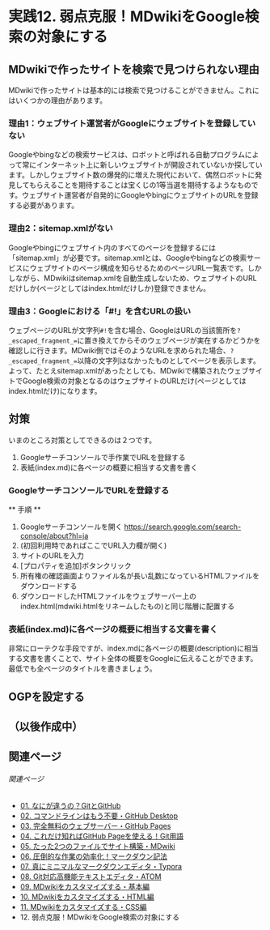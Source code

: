 # 実践12. 弱点克服！MDwikiをGoogle検索の対象にする

## MDwikiで作ったサイトを検索で見つけられない理由

MDwikiで作ったサイトは基本的には検索で見つけることができません。これにはいくつかの理由があります。

### 理由1：ウェブサイト運営者がGoogleにウェブサイトを登録していない

Googleやbingなどの検索サービスは、ロボットと呼ばれる自動プログラムによって常にインターネット上に新しいウェブサイトが開設されていないか探しています。しかしウェブサイト数の爆発的に増えた現代において、偶然ロボットに発見してもらえることを期待することは宝くじの1等当選を期待するようなものです。ウェブサイト運営者が自発的にGoogleやbingにウェブサイトのURLを登録する必要があります。

### 理由2：sitemap.xmlがない

Googleやbingにウェブサイト内のすべてのページを登録するには「sitemap.xml」が必要です。sitemap.xmlとは、Googleやbingなどの検索サービスにウェブサイトのページ構成を知らせるためのページURL一覧表です。しかしながら、MDwikiはsitemap.xmlを自動生成しないため、ウェブサイトのURLだけしか(ページとしてはindex.htmlだけしか)登録できません。

### 理由3：Googleにおける「#!」を含むURLの扱い
ウェブページのURLが文字列`#!`を含む場合、GoogleはURLの当該箇所を`?_escaped_fragment_=`に置き換えてからそのウェブページが実在するかどうかを確認しに行きます。MDwiki側ではそのようなURLを求められた場合、`?_escaped_fragment_=`以降の文字列はなかったものとしてページを表示します。よって、たとえsitemap.xmlがあったとしても、MDwikiで構築されたウェブサイトでGoogle検索の対象となるのはウェブサイトのURLだけ(ページとしてはindex.htmlだけ)になります。

## 対策

いまのところ対策としてできるのは２つです。

1. Googleサーチコンソールで手作業でURLを登録する
1. 表紙(index.md)に各ページの概要に相当する文書を書く

### GoogleサーチコンソールでURLを登録する

** 手順 **

1. Googleサーチコンソールを開く <https://search.google.com/search-console/about?hl=ja>
1. (初回利用時であればここでURL入力欄が開く)
1. サイトのURLを入力
1. [プロパティを追加]ボタンクリック
1. 所有権の確認画面よりファイル名が長い乱数になっているHTMLファイルをダウンロードする
1. ダウンロードしたHTMLファイルをウェブサーバー上のindex.html(mdwiki.htmlをリネームしたもの)と同じ階層に配置する

### 表紙(index.md)に各ページの概要に相当する文書を書く

非常にローテクな手段ですが、index.mdに各ページの概要(description)に相当する文書を書くことで、サイト全体の概要をGoogleに伝えることができます。最低でも全ページのタイトルを書きましょう。

## OGPを設定する

## （以後作成中）

## 関連ページ

###### 関連ページ

* [01. なにが違うの？GitとGitHub](practice01.md)
* [02. コマンドラインはもう不要・GitHub Desktop](practice02.md)
* [03. 完全無料のウェブサーバー・GitHub Pages](practice03.md)
* [04. これだけ知ればGitHub Pageを使える！Git用語](practice04.md)
* [05. たった2つのファイルでサイト構築・MDwiki](practice05.md)
* [06. 圧倒的な作業の効率化！マークダウン記法](practice06.md)
* [07. 真にミニマルなマークダウンエディタ・Typora](practice07.md)
* [08. Git対応高機能テキストエディタ・ATOM](practice08.md)
* [09. MDwikiをカスタマイズする・基本編](practice09.md)
* [10. MDwikiをカスタマイズする・HTML編](practice10.md)
* [11. MDwikiをカスタマイズする・CSS編](practice11.md)
* <i class="far fa-hand-point-right fa-fw"></i>12. 弱点克服！MDwikiをGoogle検索の対象にする